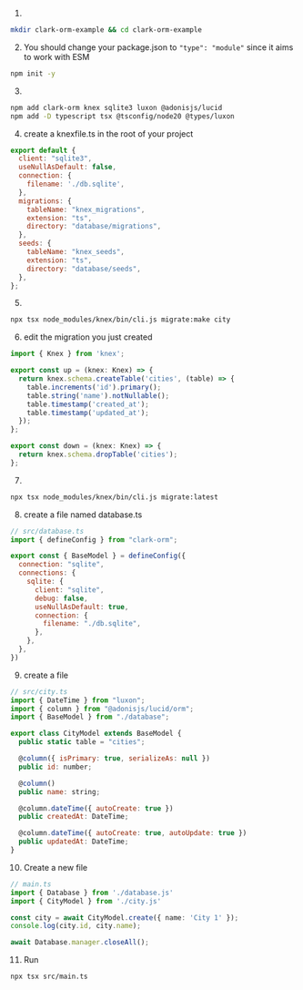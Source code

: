 1.
```sh
mkdir clark-orm-example && cd clark-orm-example
```
2. You should change your package.json to ```"type": "module"``` since it aims to work with ESM
```sh
npm init -y
```
3.
```sh
npm add clark-orm knex sqlite3 luxon @adonisjs/lucid
npm add -D typescript tsx @tsconfig/node20 @types/luxon
```
4. create a knexfile.ts in the root of your project
```js
export default {
  client: "sqlite3",
  useNullAsDefault: false,
  connection: {
    filename: './db.sqlite',
  },
  migrations: {
    tableName: "knex_migrations",
    extension: "ts",
    directory: "database/migrations",
  },
  seeds: {
    tableName: "knex_seeds",
    extension: "ts",
    directory: "database/seeds",
  },
};
```
5.
```sh
npx tsx node_modules/knex/bin/cli.js migrate:make city
```
6. edit the migration you just created
```js
import { Knex } from 'knex';

export const up = (knex: Knex) => {
  return knex.schema.createTable('cities', (table) => {
    table.increments('id').primary();
    table.string('name').notNullable();
    table.timestamp('created_at');
    table.timestamp('updated_at');
  });
};

export const down = (knex: Knex) => {
  return knex.schema.dropTable('cities');
};
```
7.
```sh
npx tsx node_modules/knex/bin/cli.js migrate:latest
```
8. create a file named database.ts
```js
// src/database.ts
import { defineConfig } from "clark-orm";

export const { BaseModel } = defineConfig({
  connection: "sqlite",
  connections: {
    sqlite: {
      client: "sqlite",
      debug: false,
      useNullAsDefault: true,
      connection: {
        filename: "./db.sqlite",
      },
    },
  },
})
```

9. create a file
```js
// src/city.ts
import { DateTime } from "luxon";
import { column } from "@adonisjs/lucid/orm";
import { BaseModel } from "./database";

export class CityModel extends BaseModel {
  public static table = "cities";

  @column({ isPrimary: true, serializeAs: null })
  public id: number;

  @column()
  public name: string;

  @column.dateTime({ autoCreate: true })
  public createdAt: DateTime;

  @column.dateTime({ autoCreate: true, autoUpdate: true })
  public updatedAt: DateTime;
}
```
10. Create a new file
```ts
// main.ts
import { Database } from './database.js'
import { CityModel } from './city.js'

const city = await CityModel.create({ name: 'City 1' });
console.log(city.id, city.name);

await Database.manager.closeAll();
```
11. Run
```sh
npx tsx src/main.ts
```
